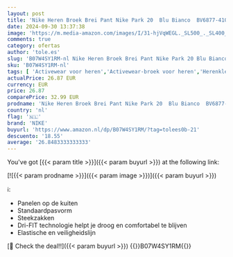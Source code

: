 ```yaml
---
layout: post
title: 'Nike Heren Broek Brei Pant Nike Park 20  Blu Bianco  BV6877-410  L'
date: 2024-09-30 13:37:38
image: 'https://m.media-amazon.com/images/I/31-hjVqWEGL._SL500_._SL400_.jpg'
comments: true
category: ofertas
author: 'tole.es'
slug: 'B07W4SY1RM-nl Nike Heren Broek Brei Pant Nike Park 20 Blu Bianco...'
sku: 'B07W4SY1RM-nl'
tags: [ 'Activewear voor heren','Activewear-broek voor heren','Herenkleding','Herenmode','Kleding, schoenen & sieraden','Kleding, schoenen en sieraden','Onderkleding atletiek heren','nike','🇳🇱', ]
actualPrice: 26.87 EUR
currency: EUR
price: 26.87
comparePrice: 32.99 EUR
prodname: 'Nike Heren Broek Brei Pant Nike Park 20  Blu Bianco  BV6877-410  L'
country: 'nl'
flag: '🇳🇱'
brand: 'NIKE'
buyurl: 'https://www.amazon.nl/dp/B07W4SY1RM/?tag=tolees0b-21'
descuento: '18.55'
average: '26.8483333333333'
---
```


You've got [{{< param title >}}]({{< param buyurl >}}) at the following link:

[![{{< param prodname >}}]({{< param image >}})]({{< param buyurl >}})

ℹ️:

- Panelen op de kuiten
- Standaardpasvorm
- Steekzakken
- Dri-FIT technologie helpt je droog en comfortabel te blijven
- Elastische en veiligheidslijn

[🛒 Check the deal!!]({{< param buyurl >}})
{{<world>}}B07W4SY1RM{{</world>}}
